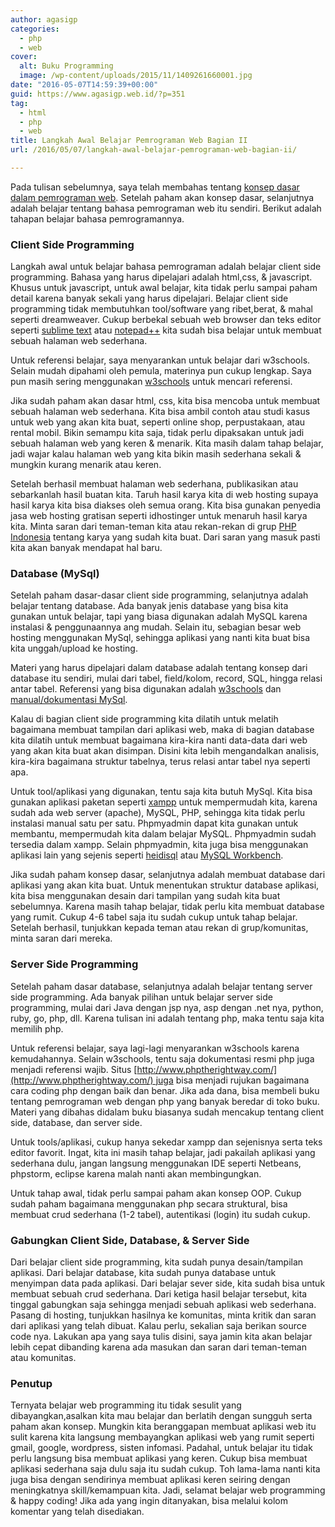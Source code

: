 ```yaml
---
author: agasigp
categories:
  - php
  - web
cover:
  alt: Buku Programming
  image: /wp-content/uploads/2015/11/1409261660001.jpg
date: "2016-05-07T14:59:39+00:00"
guid: https://www.agasigp.web.id/?p=351
tag:
  - html
  - php
  - web
title: Langkah Awal Belajar Pemrograman Web Bagian II
url: /2016/05/07/langkah-awal-belajar-pemrograman-web-bagian-ii/

---
```

Pada tulisan sebelumnya, saya telah membahas tentang [konsep dasar dalam pemrograman web](/2016/04/30/langkah-awal-belajar-pemrograman-web-bagian-i/). Setelah paham akan konsep dasar, selanjutnya adalah belajar tentang bahasa pemrograman web itu sendiri. Berikut adalah tahapan belajar bahasa pemrogramannya.

### Client Side Programming

Langkah awal untuk belajar bahasa pemrograman adalah belajar client side programming. Bahasa yang harus dipelajari adalah html,css, & javascript. Khusus untuk javascript, untuk awal belajar, kita tidak perlu sampai paham detail karena banyak sekali yang harus dipelajari. Belajar client side programming tidak membutuhkan tool/software yang ribet,berat, & mahal seperti dreamweaver. Cukup berbekal sebuah web browser dan teks editor seperti [sublime text](https://www.sublimetext.com/) atau [notepad++](https://notepad-plus-plus.org/) kita sudah bisa belajar untuk membuat sebuah halaman web sederhana.

Untuk referensi belajar, saya menyarankan untuk belajar dari w3schools. Selain mudah dipahami oleh pemula, materinya pun cukup lengkap. Saya pun masih sering menggunakan [w3schools](http://www.w3schools.com/php/default.asp) untuk mencari referensi.

Jika sudah paham akan dasar html, css, kita bisa mencoba untuk membuat sebuah halaman web sederhana. Kita bisa ambil contoh atau studi kasus untuk web yang akan kita buat, seperti online shop, perpustakaan, atau rental mobil. Bikin semampu kita saja, tidak perlu dipaksakan untuk jadi sebuah halaman web yang keren & menarik. Kita masih dalam tahap belajar, jadi wajar kalau halaman web yang kita bikin masih sederhana sekali & mungkin kurang menarik atau keren.

Setelah berhasil membuat halaman web sederhana, publikasikan atau sebarkanlah hasil buatan kita. Taruh hasil karya kita di web hosting supaya hasil karya kita bisa diakses oleh semua orang. Kita bisa gunakan penyedia jasa web hosting gratisan seperti idhostinger untuk menaruh hasil karya kita. Minta saran dari teman-teman kita atau rekan-rekan di grup [PHP Indonesia](https://www.facebook.com/groups/35688476100/) tentang karya yang sudah kita buat. Dari saran yang masuk pasti kita akan banyak mendapat hal baru.

### Database (MySql)

Setelah paham dasar-dasar client side programming, selanjutnya adalah belajar tentang database. Ada banyak jenis database yang bisa kita gunakan untuk belajar, tapi yang biasa digunakan adalah MySQL karena instalasi & penggunaannya ang mudah. Selain itu, sebagian besar web hosting menggunakan MySql, sehingga aplikasi yang nanti kita buat bisa kita unggah/upload ke hosting.

Materi yang harus dipelajari dalam database adalah tentang konsep dari database itu sendiri, mulai dari tabel, field/kolom, record, SQL, hingga relasi antar tabel. Referensi yang bisa digunakan adalah [w3schools](http://www.w3schools.com/sql/default.asp) dan [manual/dokumentasi MySql](http://dev.mysql.com/doc/).

Kalau di bagian client side programming kita dilatih untuk melatih bagaimana membuat tampilan dari aplikasi web, maka di bagian database kita dilatih untuk membuat bagaimana kira-kira nanti data-data dari web yang akan kita buat akan disimpan. Disini kita lebih mengandalkan analisis, kira-kira bagaimana struktur tabelnya, terus relasi antar tabel nya seperti apa.

Untuk tool/aplikasi yang digunakan, tentu saja kita butuh MySql. Kita bisa gunakan aplikasi paketan seperti [xampp](https://www.apachefriends.org/download.html) untuk mempermudah kita, karena sudah ada web server (apache), MySQL, PHP, sehingga kita tidak perlu instalasi manual satu per satu. Phpmyadmin dapat kita gunakan untuk membantu, mempermudah kita dalam belajar MySQL. Phpmyadmin sudah tersedia dalam xampp. Selain phpmyadmin, kita juga bisa menggunakan aplikasi lain yang sejenis seperti [heidisql](http://www.heidisql.com/) atau [MySQL Workbench](https://www.mysql.com/products/workbench/).

Jika sudah paham konsep dasar, selanjutnya adalah membuat database dari aplikasi yang akan kita buat. Untuk menentukan struktur database aplikasi, kita bisa menggunakan desain dari tampilan yang sudah kita buat sebelumnya. Karena masih tahap belajar, tidak perlu kita membuat database yang rumit. Cukup 4-6 tabel saja itu sudah cukup untuk tahap belajar. Setelah berhasil, tunjukkan kepada teman atau rekan di grup/komunitas, minta saran dari mereka.

### Server Side Programming

Setelah paham dasar database, selanjutnya adalah belajar tentang server side programming. Ada banyak pilihan untuk belajar server side programming, mulai dari Java dengan jsp nya, asp dengan .net nya, python, ruby, go, php, dll. Karena tulisan ini adalah tentang php, maka tentu saja kita memilih php.

Untuk referensi belajar, saya lagi-lagi menyarankan w3schools karena kemudahannya. Selain w3schools, tentu saja dokumentasi resmi php juga menjadi referensi wajib. Situs [http://www.phptherightway.com/](http://www.phptherightway.com/) juga bisa menjadi rujukan bagaimana cara coding php dengan baik dan benar. Jika ada dana, bisa membeli buku tentang pemrograman web dengan php yang banyak beredar di toko buku. Materi yang dibahas didalam buku biasanya sudah mencakup tentang client side, database, dan server side.

Untuk tools/aplikasi, cukup hanya sekedar xampp dan sejenisnya serta teks editor favorit. Ingat, kita ini masih tahap belajar, jadi pakailah aplikasi yang sederhana dulu, jangan langsung menggunakan IDE seperti Netbeans, phpstorm, eclipse karena malah nanti akan membingungkan.

Untuk tahap awal, tidak perlu sampai paham akan konsep OOP. Cukup sudah paham bagaimana menggunakan php secara struktural, bisa membuat crud sederhana (1-2 tabel), autentikasi (login) itu sudah cukup.

### Gabungkan Client Side, Database, & Server Side

Dari belajar client side programming, kita sudah punya desain/tampilan aplikasi. Dari belajar database, kita sudah punya database untuk menyimpan data pada aplikasi. Dari belajar sever side, kita sudah bisa untuk membuat sebuah crud sederhana. Dari ketiga hasil belajar tersebut, kita tinggal gabungkan saja sehingga menjadi sebuah aplikasi web sederhana. Pasang di hosting, tunjukkan hasilnya ke komunitas, minta kritik dan saran dari aplikasi yang telah dibuat. Kalau perlu, sekalian saja berikan source code nya. Lakukan apa yang saya tulis disini, saya jamin kita akan belajar lebih cepat dibanding karena ada masukan dan saran dari teman-teman atau komunitas.

### Penutup

Ternyata belajar web programming itu tidak sesulit yang dibayangkan,asalkan kita mau belajar dan berlatih dengan sungguh serta paham akan konsep. Mungkin kita beranggapan membuat aplikasi web itu sulit karena kita langsung membayangkan aplikasi web yang rumit seperti gmail, google, wordpress, sisten infomasi. Padahal, untuk belajar itu tidak perlu langsung bisa membuat aplikasi yang keren. Cukup bisa membuat aplikasi sederhana saja dulu saja itu sudah cukup. Toh lama-lama nanti kita juga bisa dengan sendirinya membuat aplikasi keren seiring dengan meningkatnya skill/kemampuan kita. Jadi, selamat belajar web programming & happy coding! Jika ada yang ingin ditanyakan, bisa melalui kolom komentar yang telah disediakan.
